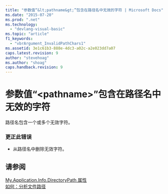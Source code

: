 ```yaml
---
title: "参数值“&lt;pathname&gt;”包含在路径名中无效的字符 | Microsoft Docs"
ms.date: "2015-07-20"
ms.prod: ".net"
ms.technology: 
  - "devlang-visual-basic"
ms.topic: "article"
f1_keywords: 
  - "vbrArgument_InvalidPathChars1"
ms.assetid: 3e1c61b3-888e-4dc3-a02c-a2e023dd7a07
caps.latest.revision: 9
author: "stevehoag"
ms.author: "shoag"
caps.handback.revision: 9
---
```

# 参数值“&lt;pathname&gt;”包含在路径名中无效的字符
路径名包含一个或多个无效字符。  
  
### 更正此错误  
  
-   从路径名中删除无效字符。  
  
## 请参阅  
 [My.Application.Info.DirectoryPath 属性](http://msdn.microsoft.com/zh-cn/660586b9-638e-42a7-ae21-5eee34a3fccf)   
 [如何：分析文件路径](../../visual-basic/developing-apps/programming/drives-directories-files/how-to-parse-file-paths.md)